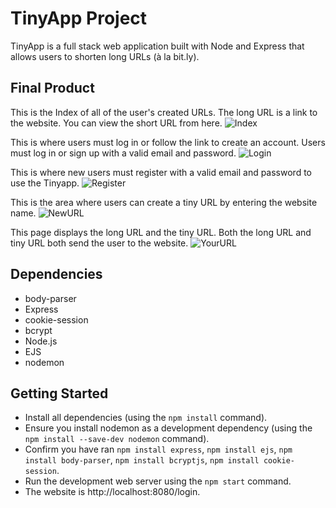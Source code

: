 # TinyApp Project

TinyApp is a full stack web application built with Node and Express that allows users to shorten long URLs (à la bit.ly).

## Final Product

This is the Index of all of the user's created URLs. The long URL is a link to the website. You can view the short URL from here.
![Index](https://user-images.githubusercontent.com/60591525/143985838-5fa2c0d6-20b5-4396-9519-133234c2818b.png)

This is where users must log in or follow the link to create an account. Users must log in or sign up with a valid email and password.
![Login](https://user-images.githubusercontent.com/60591525/143985861-47b9c6c3-73ef-45e8-8d06-e57534b433d5.png)

This is where new users must register with a valid email and password to use the Tinyapp.
![Register](https://user-images.githubusercontent.com/60591525/143985876-efa66787-5c0f-4e1f-be62-3cf2bce0b3f3.png)

This is the area where users can create a tiny URL by entering the website name.
![NewURL](https://user-images.githubusercontent.com/60591525/143985891-f5fb5078-5289-4741-ae20-2cff2891453d.png)

This page displays the long URL and the tiny URL. Both the long URL and tiny URL both send the user to the website.
![YourURL](https://user-images.githubusercontent.com/60591525/143985900-a3cff9b9-b5f1-4056-8722-63660cbb9e3d.png)

## Dependencies

- body-parser
- Express
- cookie-session
- bcrypt
- Node.js
- EJS
- nodemon




## Getting Started

- Install all dependencies (using the `npm install` command).
- Ensure you install nodemon as a development dependency (using the `npm install --save-dev nodemon` command).
- Confirm you have ran `npm install express`, `npm install ejs`, `npm install body-parser`, `npm install bcryptjs`, `npm install cookie-session`.
- Run the development web server using the `npm start` command.
- The website is http://localhost:8080/login.
